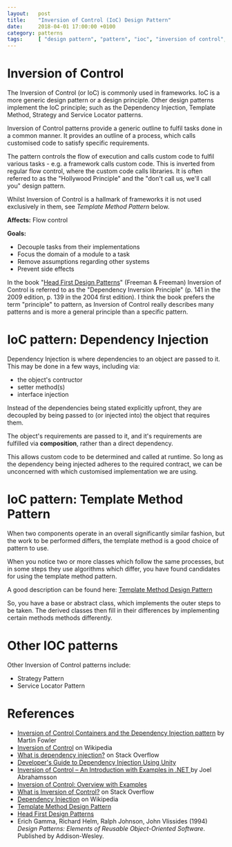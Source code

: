 ```yaml
---
layout:   post
title:    "Inversion of Control (IoC) Design Pattern"
date:     2018-04-01 17:00:00 +0100
category: patterns
tags:     [ "design pattern", "pattern", "ioc", "inversion of control", "dependency injection", "template method", "strategy pattern", "service locator", "dependency inversion principle" ]
---
```


# Inversion of Control

The Inversion of Control (or IoC) is commonly used in frameworks. IoC is a more generic design pattern or a design principle. Other design patterns implement the IoC principle; such as the Dependency Injection, Template Method, Strategy and Service Locator patterns.

Inversion of Control patterns provide a generic outline to fulfil tasks done in a common manner. It provides an outline of a process, which calls customised code to satisfy specific requirements. 

The pattern controls the flow of execution and calls custom code to fulfil various tasks - e.g. a framework calls custom code. This is inverted from regular flow control, where the custom code calls libraries. It is often referred to as the "Hollywood Principle" and the "don't call us, we'll call you" design pattern.

Whilst Inversion of Control is a hallmark of frameworks it is not used exclusively in them, see *Template Method Pattern* below.


**Affects:** Flow control

**Goals:**
 - Decouple tasks from their implementations
 - Focus the domain of a module to a task
 - Remove assumptions regarding other systems
 - Prevent side effects

 In the book "[Head First Design Patterns](http://shop.oreilly.com/product/9780596007126.do)" (Freeman & Freeman) Inversion of Control is referred to as the "Dependency Inversion Principle" (p. 141 in the 2009 edition, p. 139 in the 2004 first edition). I think the book prefers the term "principle" to pattern, as Inversion of Control really describes many patterns and is more a general principle than a specific pattern.


# IoC pattern: Dependency Injection

Dependency Injection is where dependencies to an object are passed to it. This may be done in a few ways, including via:
 - the object's contructor
 - setter method(s)
 - interface injection

 Instead of the dependencies being stated explicitly upfront, they are decoupled by being passed to (or injected into) the object that requires them.

 The object's requirements are passed to it, and it's requirements are fulfilled via **composition**, rather than a direct dependency.

 This allows custom code to be determined and called at runtime. So long as the dependency being injected adheres to the required contract, we can be unconcerned with which customised implementation we are using.



# IoC pattern: Template Method Pattern

When two components operate in an overall significantly similar fashion, but the work to be performed differs, the template method is a good choice of pattern to use.

When you notice two or more classes which follow the same processes, but in some steps they use algorithms which differ, you have found candidates for using the template method pattern.

A good description can be found here: [Template Method Design Pattern](https://sourcemaking.com/design_patterns/template_method)

So, you have a base or abstract class, which implements the outer steps to be taken. The derived classes then fill in their differences by implementing certain methods methods differently.


# Other IOC patterns

Other Inversion of Control patterns include:

- Strategy Pattern
- Service Locator Pattern


# References

 - [Inversion of Control Containers and the Dependency Injection pattern](https://martinfowler.com/articles/injection.html) by Martin Fowler
 - [Inversion of Control](https://en.wikipedia.org/wiki/Inversion_of_control) on Wikipedia
 - [What is dependency injection?](https://stackoverflow.com/questions/130794/what-is-dependency-injection) on Stack Overflow
 - [Developer's Guide to Dependency Injection Using Unity](https://msdn.microsoft.com/en-us/library/dn223671(v=pandp.30).aspx)
 - [Inversion of Control – An Introduction with Examples in .NET ](http://joelabrahamsson.com/inversion-of-control-an-introduction-with-examples-in-net/) by Joel Abrahamsson
 - [Inversion of Control: Overview with Examples](https://www.codeproject.com/Articles/380748/Inversion-of-Control-Overview-with-Examples)
 - [What is Inversion of Control?](https://stackoverflow.com/questions/3058/what-is-inversion-of-control) on Stack Overflow
 - [Dependency Injection](https://en.wikipedia.org/wiki/Dependency_injection) on Wikipedia
 - [Template Method Design Pattern](https://sourcemaking.com/design_patterns/template_method)
 - [Head First Design Patterns](http://shop.oreilly.com/product/9780596007126.do)
 - Erich Gamma, Richard Helm, Ralph Johnson, John Vlissides (1994) _Design Patterns: Elements of Reusable Object-Oriented Software_. Published by Addison-Wesley.
 